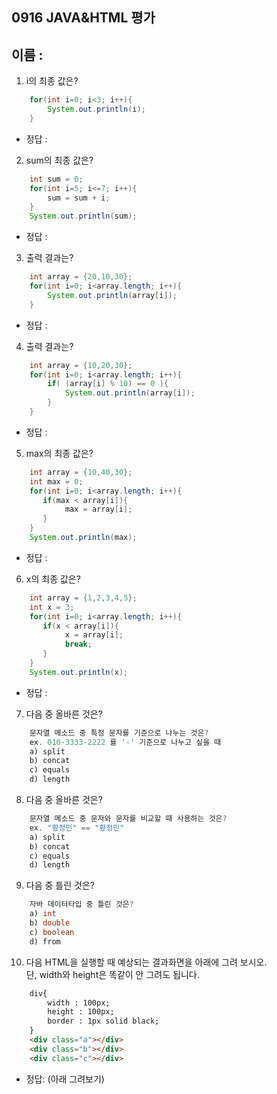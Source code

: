 ## 0916 JAVA&HTML 평가 
## 이름 : 


1. i의 최종 값은?
```java
    for(int i=0; i<3; i++){
        System.out.println(i);
    }
```
- 정답 : 

2. sum의 최종 값은?
```java
    int sum = 0;
    for(int i=5; i<=7; i++){
        sum = sum + i;
    }
    System.out.println(sum);
```
- 정답 : 

3. 출력 결과는?
```java
    int array = {20,10,30};
    for(int i=0; i<array.length; i++){
        System.out.println(array[i]);
    }
```
- 정답 :

4. 출력 결과는?
```java
    int array = {10,20,30};
    for(int i=0; i<array.length; i++){
        if( (array[i] % 10) == 0 ){
            System.out.println(array[i]);
        }
    }
```
- 정답 :

5. max의 최종 값은?
```java
    int array = {10,40,30};
    int max = 0;
    for(int i=0; i<array.length; i++){
       if(max < array[i]){
            max = array[i];
       }
    }
    System.out.println(max);
```
- 정답 :

6. x의 최종 값은?
```java
    int array = {1,2,3,4,5};
    int x = 3;
    for(int i=0; i<array.length; i++){
       if(x < array[i]){
            x = array[i];
            break;
       }
    }
    System.out.println(x);
```
- 정답 :

7. 다음 중 올바른 것은?
```java
    문자열 메소드 중 특정 문자를 기준으로 나누는 것은?
    ex. 010-3333-2222 를 '-' 기준으로 나누고 싶을 때 
    a) split
    b) concat
    c) equals
    d) length
```

8. 다음 중 올바른 것은?
```java
    문자열 메소드 중 문자와 문자를 비교할 때 사용하는 것은?
    ex. "황정민" == "황정민"
    a) split
    b) concat
    c) equals
    d) length
```

9. 다음 중 틀린 것은?
```java
    자바 데이터타입 중 틀린 것은?
    a) int
    b) double
    c) boolean
    d) from
```

10. 다음 HTML을 실행할 때 예상되는 결과화면을 아래에 그려 보시오.  
    단, width와 height은 똑같이 안 그려도 됩니다.
```html
    div{
        width : 100px;
        height : 100px;
        border : 1px solid black;
    }
    <div class="a"></div>
    <div class="b"></div>
    <div class="c"></div>
```
- 정답: (아래 그려보기)